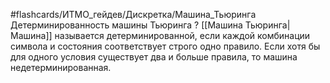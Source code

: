 #flashcards/ИТМО_гейдев/Дискретка/Машина_Тьюринга
Детерминированность машины Тьюринга
?
[[Машина Тьюринга|Машина]] называется детерминированной, если каждой комбинации символа и состояния соответствует строго одно правило.
Если хотя бы для одного условия существует два и больше правила, то машина недетерминированная.
